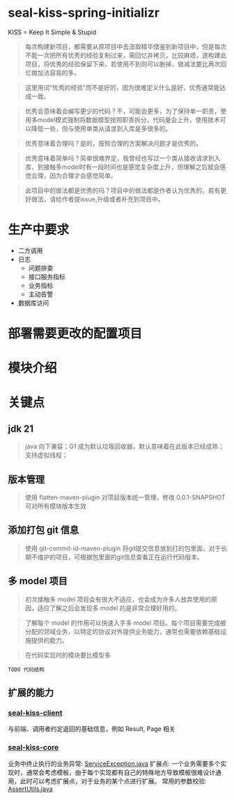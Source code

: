 # seal-kiss-spring-initializr
KISS = Keep It Simple & Stupid
> 每次构建新项目，都需要从原项目中去汲取精华借鉴到新项目中，但是每次不能一次把所有优秀的经验复制过来，需回忆并拷贝，比较麻烦，遂构建此项目，将优秀的经验保留下来，若使用不到则可以删掉，做减法要比再次回忆做加法容易的多。

> 这里用词“优秀的经验”而不是好的，因为很难定义什么是好，优秀通常能达成一致。

> 优秀会意味着会编写更少的代码？不，可能会更多，为了保持单一职责，使用多model模式强制将数据模型按照职责拆分，代码量会上升，使用技术可以降低一些，但与使用单类从请求到入库是多很多的。

> 优秀意味着合理吗？是的，按照合理的方案解决问题才是优秀的。

> 优秀意味着简单吗？简单很难界定，我曾经也写过一个类从接收请求到入库，到接触多model时有一段时间也是感觉复杂度上升，但理解之后就会感觉合理，因为合理才会感觉简单。

> 此项目中的做法都是优秀的吗？项目中的做法都是作者认为优秀的，若有更好做法，请给作者提issue,升级或者补充到项目中。

# 生产中要求
* 二方调用
* 日志
  * 问题排查
  * 接口服务指标
  * 业务指标
  * 主动告警
* 数据库访问

# 部署需要更改的配置项目

# 模块介绍

# 关键点
## jdk 21
> java 向下兼容；G1 成为默认垃圾回收器，默认意味着在此版本已经成熟；支持虚拟线程；

## 版本管理
> 使用 flatten-maven-plugin 对项目版本统一管理，修改 <revision>0.0.1-SNAPSHOT</revision> 可对所有模块版本生效

## 添加打包 git 信息
> 使用 git-commit-id-maven-plugin 将git提交信息放到打的包里面，对于长期不维护的项目，可根据包里面的git信息查看正在运行代码版本。

## 多 model 项目
> 初次接触多 model 项目会有很大不适应，也会成为许多人放弃使用的原因，适应了解之后会发现多 model 的是非常合理好用的。

> 了解每个 model 的作用可以快速入手多 model 项目。每个项目需要完成被分配的领域业务，以特定的协议对外提供业务能力，通常也需要依赖基础设施提供的能力。

> 在代码实现时的模块要比模型多
```text
TODO 代码结构
```

## 扩展的能力
### [seal-kiss-client](seal-kiss-client)
与前端、调用者约定返回的基础信息，例如 Result, Page 相关

### [seal-kiss-core](seal-kiss-core)
业务中终止执行的业务异常: [ServiceException.java](seal-kiss-core%2Fsrc%2Fmain%2Fjava%2Fio%2Fgithub%2Fseal90%2Fkiss%2Fcore%2Fexception%2FServiceException.java)
扩展点: 一个业务需要多个实现时，通常会考虑模板，由于每个实现都有自己的特殊地方导致模板很难设计通用，此时可以考虑扩展点，对于业务的某个点进行扩展。
常用的参数校验: [AssertUtils.java](seal-kiss-core%2Fsrc%2Fmain%2Fjava%2Fio%2Fgithub%2Fseal90%2Fkiss%2Fcore%2Futils%2FAssertUtils.java)

